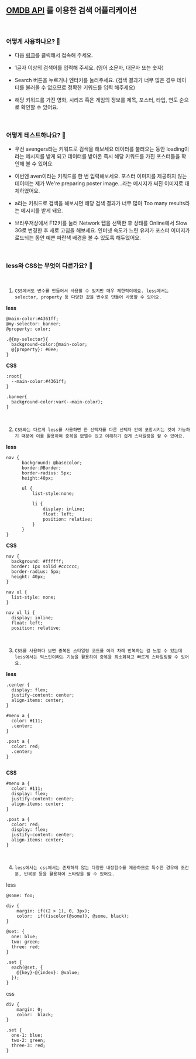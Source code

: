 ## [OMDB API](http://www.omdbapi.com/) 를 이용한 검색 어플리케이션

<br/>

### 어떻게 사용하나요? 📄

- 다음 <a href="https://mass2527.github.io/Ticketplace-assignment/" target="blank_">링크</a>를 클릭해서 접속해 주세요.

- 1글자 이상의 검색어를 입력해 주세요. (영어 소문자, 대문자 또는 숫자)

- Search 버튼을 누르거나 엔터키를 눌러주세요.
   (검색 결과가 너무 많은 경우 데이터를 불러올 수 없으므로 정확한 키워드를 입력 해주세요)

- 해당 키워드를 가진 영화, 시리즈 혹은 게임의 정보를 제목, 포스터, 타입, 연도 순으로 확인할 수 있어요.

<br/>

### 어떻게 테스트하나요? 🧪

- 우선 avengers라는 키워드로 검색을 해보세요 데이터를 불러오는 동안 loading이라는 메시지를 받게 되고 데이터를 받아온 즉시 해당 키워드를 가진 포스터들을 확인해 볼 수 있어요.

- 이번엔 aven이라는 키워드를 한 번 입력해보세요. 포스터 이미지를 제공하지 않는 데이터는 제가 We're preparing poster image...라는 메시지가 써진 이미지로 대체하였어요.

- a라는 키워드로 검색을 해보시면 해당 검색 결과가 너무 많아 Too many results라는 메시지를 받게 돼요.

- 브라우저상에서 F12키를 눌러 Network 텝을 선택한 후 상태를 Online에서 Slow 3G로 변경한 후 새로 고침을 해보세요. 인터넷 속도가 느린 유저가 포스터 이미지가 로드되는 동안 예쁜 파란색 배경을 볼 수 있도록 해두었어요.

<br/>

### less와 CSS는 무엇이 다른가요? 🤔

<br/>

1. `CSS에서도 변수를 만들어서 사용할 수 있지만 매우 제한적이에요. less에서는 selector, property 등 다양한 값을 변수로 만들어 사용할 수 있어요.`

**less**

```
@main-color:#4361ff;
@my-selector: banner;
@property: color;

.@{my-selector}{
  background-color:@main-color;
  @{property}: #0ee;
}
```

**CSS**

```
:root{
  --main-color:#4361ff;
}

.banner{
  background-color:var(--main-color);
}

```

<br/>

2. `CSS와는 다르게 less를 사용하면 한 선택자를 다른 선택자 안에 포함시키는 것이 가능하기 때문에 이를 활용하여 중복을 없앨수 있고 이해하기 쉽게 스타일링을 할 수 있어요.`

**less**

```
nav {
      background: @basecolor;
      border:@Border;
      border-radius: 5px;
      height:40px;

      ul {
          list-style:none;

          li {
              display: inline;
              float: left;
              position: relative;
          }
      }
}

```

**CSS**

```
nav {
  background: #ffffff;
  border: 1px solid #cccccc;
  border-radius: 5px;
  height: 40px;
}

nav ul {
  list-style: none;
}

nav ul li {
  display: inline;
  float: left;
  position: relative;

```

<br/>

3. `CSS를 사용하다 보면 중복된 스타일링 코드를 여러 차례 반복하는 걸 느낄 수 있는데 less에서는 믹스인이라는 기능을 활용하여 중복을 최소화하고 빠르게 스타일링할 수 있어요.`

**less**

```
.center {
  display: flex;
  justify-content: center;
  align-items: center;
}

#menu a {
  color: #111;
  .center;
}

.post a {
  color: red;
  .center;
}


```

**CSS**

```
#menu a {
  color: #111;
  display: flex;
  justify-content: center;
  align-items: center;
}

.post a {
  color: red;
  display: flex;
  justify-content: center;
  align-items: center;
}

```

<br/>

4. `less에서는 css에서는 존재하지 않는 다양한 내장함수를 제공하므로 특수한 경우에 조건문, 반복문 등을 활용하여 스타링을 할 수 있어요.`

less

```
@some: foo;

div {
    margin: if((2 > 1), 0, 3px);
    color:  if((iscolor(@some)), @some, black);
}

@set: {
  one: blue;
  two: green;
  three: red;
}

.set {
  each(@set, {
    @{key}-@{index}: @value;
  });
}

```

css

```
div {
    margin: 0;
    color:  black;
}

.set {
  one-1: blue;
  two-2: green;
  three-3: red;
}
```
